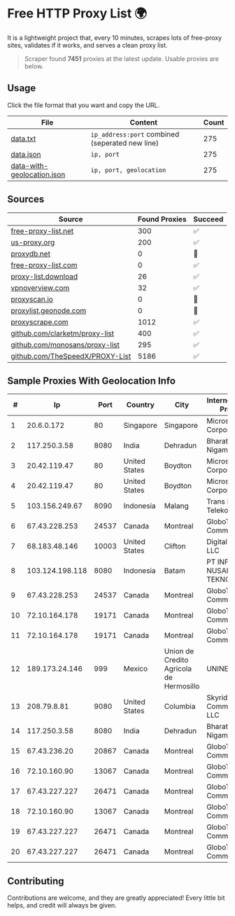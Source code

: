 
# Free HTTP Proxy List 🌍

It is a lightweight project that, every 10 minutes, scrapes lots of free-proxy sites, validates if it works, and serves a clean proxy list.


> Scraper found **7451** proxies at the latest update. Usable proxies are below.

## Usage

Click the file format that you want and copy the URL.


|File|Content|Count|
|----|-------|-----|
|[data.txt](https://raw.githubusercontent.com/themiralay/Proxy-List-World/master/data.txt)|`ip_address:port` combined (seperated new line)|275|
|[data.json](https://raw.githubusercontent.com/themiralay/Proxy-List-World/master/data.json)|`ip, port`|275|
|[data-with-geolocation.json](https://raw.githubusercontent.com/themiralay/Proxy-List-World/master/data-with-geolocation.json)|`ip, port, geolocation`|275|

## Sources

|Source|Found Proxies|Succeed|
|------|-------------|-------|
|[free-proxy-list.net](https://free-proxy-list.net)|300|✅|
|[us-proxy.org](https://www.us-proxy.org)|200|✅|
|[proxydb.net](http://proxydb.net)|0|🚫|
|[free-proxy-list.com](https://free-proxy-list.com/?page=&port=&type%5B%5D=http&type%5B%5D=https&up_time=0&search=Search)|0|✅|
|[proxy-list.download](https://www.proxy-list.download/HTTP)|26|✅|
|[vpnoverview.com](https://vpnoverview.com/privacy/anonymous-browsing/free-proxy-servers)|32|✅|
|[proxyscan.io](https://www.proxyscan.io)|0|🚫|
|[proxylist.geonode.com](https://proxylist.geonode.com/api/proxy-list?limit=300&page=1&sort_by=lastChecked&sort_type=desc&protocols=http,https)|0|🚫|
|[proxyscrape.com](https://api.proxyscrape.com/v2/?request=displayproxies&protocol=http&timeout=10000&country=all&ssl=all&anonymity=all)|1012|✅|
|[github.com/clarketm/proxy-list](https://raw.githubusercontent.com/clarketm/proxy-list/master/proxy-list-raw.txt)|400|✅|
|[github.com/monosans/proxy-list](https://raw.githubusercontent.com/monosans/proxy-list/main/proxies/http.txt)|295|✅|
|[github.com/TheSpeedX/PROXY-List](https://raw.githubusercontent.com/TheSpeedX/PROXY-List/master/http.txt)|5186|✅|


## Sample Proxies With Geolocation Info

|#|Ip|Port|Country|City|Internet Service Provider|
|-|--|----|-------|----|-------------------------|
|1|20.6.0.172|80|Singapore|Singapore|Microsoft Corporation|
|2|117.250.3.58|8080|India|Dehradun|Bharat Sanchar Nigam Ltd|
|3|20.42.119.47|80|United States|Boydton|Microsoft Corporation|
|4|20.42.119.47|80|United States|Boydton|Microsoft Corporation|
|5|103.156.249.67|8090|Indonesia|Malang|Trans Media Telekomunikasi|
|6|67.43.228.253|24537|Canada|Montreal|GloboTech Communications|
|7|68.183.48.146|10003|United States|Clifton|DigitalOcean, LLC|
|8|103.124.198.118|8080|Indonesia|Batam|PT INFORMASI NUSANTARA TEKNOLOGI|
|9|67.43.228.253|24537|Canada|Montreal|GloboTech Communications|
|10|72.10.164.178|19171|Canada|Montreal|GloboTech Communications|
|11|72.10.164.178|19171|Canada|Montreal|GloboTech Communications|
|12|189.173.24.146|999|Mexico|Union de Credito Agricola de Hermosillo|UNINET|
|13|208.79.8.81|9080|United States|Columbia|Skyrider Communications LLC|
|14|117.250.3.58|8080|India|Dehradun|Bharat Sanchar Nigam Ltd|
|15|67.43.236.20|20867|Canada|Montreal|GloboTech Communications|
|16|72.10.160.90|13067|Canada|Montreal|GloboTech Communications|
|17|67.43.227.227|26471|Canada|Montreal|GloboTech Communications|
|18|72.10.160.90|13067|Canada|Montreal|GloboTech Communications|
|19|67.43.227.227|26471|Canada|Montreal|GloboTech Communications|
|20|67.43.227.227|26471|Canada|Montreal|GloboTech Communications|



## Contributing

Contributions are welcome, and they are greatly appreciated! Every
little bit helps, and credit will always be given.

